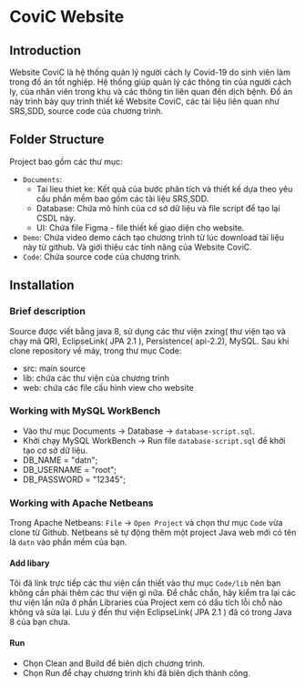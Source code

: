 # CoviC Website

## Introduction
Website CoviC là hệ thống quản lý người cách ly Covid-19 do sinh viên làm trong đồ án tốt nghiệp. Hệ thống giúp quản lý các thông tin của người cách ly, của nhân viên trong khu và các thông tin liên quan đến dịch bệnh.
Đồ án này trình bày quy trình thiết kế Website CoviC, các tài liệu liên quan như SRS,SDD, source code của chương trình.

## Folder Structure
Project bao gồm các thư mục:

- `Documents`:
	+ Tai lieu thiet ke: Kết quả của bước phân tích và thiết kế dựa theo yêu cầu phần mềm bao gồm các tài liệu SRS,SDD.
	+ Database: Chứa mô hình của cơ sở dữ liệu và file script để tạo lại CSDL này.
	+ UI: Chứa file Figma - file thiết kế giao diện cho website.
- `Demo`: Chứa video demo cách tạo chương trình từ lúc download tài liệu này từ github. Và giới thiệu các tính năng của Website CoviC.
- `Code`: Chứa source code của chương trình.

## Installation 
### Brief description
Source được viết bằng java 8, sử dụng các thư viện zxing( thư viện tạo và chạy mã QR), EclipseLink( JPA 2.1 ), Persistence( api-2.2), MySQL. Sau khi clone repository về máy, trong thư mục Code:
- src: main source
- lib: chứa các thư viện của chương trình
- web: chứa các file cấu hình view cho website

### Working with MySQL WorkBench
- Vào thư mục Documents -> Database -> `database-script.sql`.
- Khởi chạy MySQL WorkBench  -> Run file `database-script.sql` để khởi tạo cơ sở dữ liệu.
- DB_NAME = "datn";
- DB_USERNAME = "root";
- DB_PASSWORD = "12345";

### Working with Apache Netbeans
Trong Apache Netbeans: `File` -> `Open Project` và chọn thư mục `Code` vừa clone từ Github.
Netbeans sẽ tự động thêm một project Java web mới có tên là `datn` vào phần mềm của bạn.

#### Add libary
Tôi đã link trực tiếp các thư viện cần thiết vào thư mục `Code/lib` nên bạn không cần phải thêm các thư viện gì nữa.
Để chắc chắn, hãy kiểm tra lại các thư viện lần nữa ở phần Libraries của Project xem có dấu tích lỗi chỗ nào không và sửa lại.
Lưu ý đến thư viện EclipseLink( JPA 2.1 ) đã có trong Java 8 của bạn chưa.


#### Run
- Chọn Clean and Build để biên dịch chương trình.
- Chọn Run để chạy chương trình khi đã biên dịch thành công.
